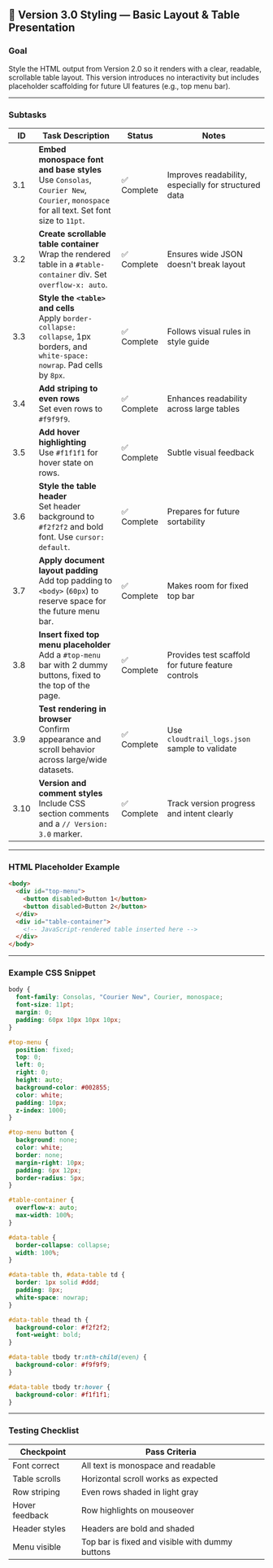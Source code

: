 ## 🎨 Version 3.0 Styling — Basic Layout & Table Presentation

### Goal

Style the HTML output from Version 2.0 so it renders with a clear, readable, scrollable table layout. This version introduces no interactivity but includes placeholder scaffolding for future UI features (e.g., top menu bar).

---

### Subtasks

| ID   | Task Description | Status | Notes |
|------|------------------|--------|-------|
| 3.1  | **Embed monospace font and base styles**<br>Use `Consolas`, `Courier New`, `Courier`, `monospace` for all text. Set font size to `11pt`. | ✅ Complete | Improves readability, especially for structured data |
| 3.2  | **Create scrollable table container**<br>Wrap the rendered table in a `#table-container` div. Set `overflow-x: auto`. | ✅ Complete | Ensures wide JSON doesn't break layout |
| 3.3  | **Style the `<table>` and cells**<br>Apply `border-collapse: collapse`, 1px borders, and `white-space: nowrap`. Pad cells by `8px`. | ✅ Complete | Follows visual rules in style guide |
| 3.4  | **Add striping to even rows**<br>Set even rows to `#f9f9f9`. | ✅ Complete | Enhances readability across large tables |
| 3.5  | **Add hover highlighting**<br>Use `#f1f1f1` for hover state on rows. | ✅ Complete | Subtle visual feedback |
| 3.6  | **Style the table header**<br>Set header background to `#f2f2f2` and bold font. Use `cursor: default`. | ✅ Complete | Prepares for future sortability |
| 3.7  | **Apply document layout padding**<br>Add top padding to `<body>` (`60px`) to reserve space for the future menu bar. | ✅ Complete | Makes room for fixed top bar |
| 3.8  | **Insert fixed top menu placeholder**<br>Add a `#top-menu` bar with 2 dummy buttons, fixed to the top of the page. | ✅ Complete | Provides test scaffold for future feature controls |
| 3.9  | **Test rendering in browser**<br>Confirm appearance and scroll behavior across large/wide datasets. | ✅ Complete | Use `cloudtrail_logs.json` sample to validate |
| 3.10 | **Version and comment styles**<br>Include CSS section comments and a `// Version: 3.0` marker. | ✅ Complete | Track version progress and intent clearly |

---

### HTML Placeholder Example

```html
<body>
  <div id="top-menu">
    <button disabled>Button 1</button>
    <button disabled>Button 2</button>
  </div>
  <div id="table-container">
    <!-- JavaScript-rendered table inserted here -->
  </div>
</body>
```

---

### Example CSS Snippet

```css
body {
  font-family: Consolas, "Courier New", Courier, monospace;
  font-size: 11pt;
  margin: 0;
  padding: 60px 10px 10px 10px;
}

#top-menu {
  position: fixed;
  top: 0;
  left: 0;
  right: 0;
  height: auto;
  background-color: #002855;
  color: white;
  padding: 10px;
  z-index: 1000;
}

#top-menu button {
  background: none;
  color: white;
  border: none;
  margin-right: 10px;
  padding: 6px 12px;
  border-radius: 5px;
}

#table-container {
  overflow-x: auto;
  max-width: 100%;
}

#data-table {
  border-collapse: collapse;
  width: 100%;
}

#data-table th, #data-table td {
  border: 1px solid #ddd;
  padding: 8px;
  white-space: nowrap;
}

#data-table thead th {
  background-color: #f2f2f2;
  font-weight: bold;
}

#data-table tbody tr:nth-child(even) {
  background-color: #f9f9f9;
}

#data-table tbody tr:hover {
  background-color: #f1f1f1;
}
```

---

### Testing Checklist

| Checkpoint | Pass Criteria |
|------------|---------------|
| Font correct | All text is monospace and readable |
| Table scrolls | Horizontal scroll works as expected |
| Row striping | Even rows shaded in light gray |
| Hover feedback | Row highlights on mouseover |
| Header styles | Headers are bold and shaded |
| Menu visible | Top bar is fixed and visible with dummy buttons |
